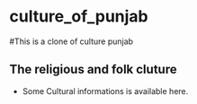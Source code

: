 # culture_of_punjab
#This is a clone of culture punjab
## The religious and folk cluture

* Some Cultural informations is available here.
